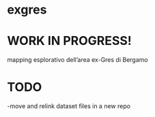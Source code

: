 # exgres
# WORK IN PROGRESS!

mapping esplorativo dell’area ex-Gres di Bergamo


# TODO 
-move and relink dataset files in a new repo
